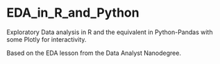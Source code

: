 # EDA_in_R_and_Python
Exploratory Data analysis in R and the equivalent in Python-Pandas with some Plotly for interactivity.

Based on the EDA lesson from the Data Analyst Nanodegree.
